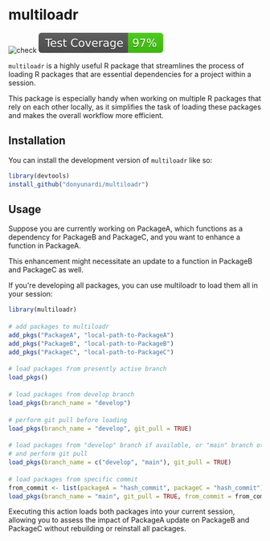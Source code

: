 # multiloadr
![check](https://github.com/donyunardi/multiloadr/actions/workflows/r.yml/badge.svg)
![coverage](https://raw.githubusercontent.com/donyunardi/multiloadr/coverage_badge/coverage.svg)


`multiloadr` is a highly useful R package that streamlines the process of loading
R packages that are essential dependencies for a project within a session.

This package is especially handy when working on multiple R packages that rely
on each other locally, as it simplifies the task of loading these packages and
makes the overall workflow more efficient.

## Installation

You can install the development version of `multiloadr` like so:

``` r
library(devtools)
install_github("donyunardi/multiloadr")
```

## Usage

Suppose you are currently working on PackageA, which functions as a dependency
for PackageB and PackageC, and you want to enhance a function in PackageA.

This enhancement might necessitate an update to a function in PackageB and
PackageC as well.

If you're developing all packages, you can use multiloadr to load them all in
your session:
``` r
library(multiloadr)

# add packages to multiloadr
add_pkgs("PackageA", "local-path-to-PackageA")
add_pkgs("PackageB", "local-path-to-PackageB")
add_pkgs("PackageC", "local-path-to-PackageC")

# load packages from presently active branch
load_pkgs()

# load packages from develop branch
load_pkgs(branch_name = "develop")

# perform git pull before loading
load_pkgs(branch_name = "develop", git_pull = TRUE)

# load packages from "develop" branch if available, or "main" branch otherwise,
# and perform git pull
load_pkgs(branch_name = c("develop", "main"), git_pull = TRUE)

# load packages from specific commit
from_commit <- list(packageA = "hash_commit", packageC = "hash_commit")
load_pkgs(branch_name = "main", git_pull = TRUE, from_commit = from_commit)
```

Executing this action loads both packages into your current session, allowing
you to assess the impact of PackageA update on PackageB and PackageC without
rebuilding or reinstall all packages.

